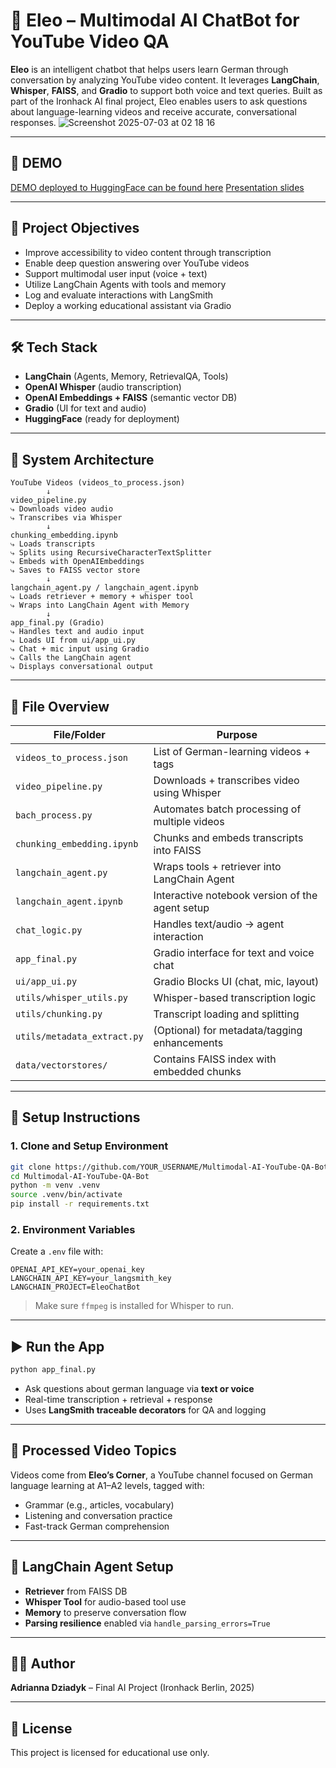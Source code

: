 # 🧠 Eleo – Multimodal AI ChatBot for YouTube Video QA

**Eleo** is an intelligent chatbot that helps users learn German through conversation by analyzing YouTube video content. It leverages **LangChain**, **Whisper**, **FAISS**, and **Gradio** to support both voice and text queries. Built as part of the Ironhack AI final project, Eleo enables users to ask questions about language-learning videos and receive accurate, conversational responses.
![Screenshot 2025-07-03 at 02 18 16](https://github.com/user-attachments/assets/f577e802-f244-40e4-b5a1-da6e413ea962)


---

## 🍉 DEMO

[DEMO deployed to HuggingFace can be found here](https://huggingface.co/spaces/industrialdog/Eleos_German)
[Presentation slides](https://docs.google.com/presentation/d/1_9-4172D3SosNgFNDMg-f9EmXPsP3lrqjV-ebeMxlL4/edit?slide=id.p#slide=id.p)

---

## 🎯 Project Objectives

- Improve accessibility to video content through transcription
- Enable deep question answering over YouTube videos
- Support multimodal user input (voice + text)
- Utilize LangChain Agents with tools and memory
- Log and evaluate interactions with LangSmith
- Deploy a working educational assistant via Gradio

---

## 🛠️ Tech Stack

- **LangChain** (Agents, Memory, RetrievalQA, Tools)
- **OpenAI Whisper** (audio transcription)
- **OpenAI Embeddings + FAISS** (semantic vector DB)
- **Gradio** (UI for text and audio)
- **HuggingFace** (ready for deployment)
---

## 🧱 System Architecture

```
YouTube Videos (videos_to_process.json)
        ↓
video_pipeline.py
⤷ Downloads video audio
⤷ Transcribes via Whisper
        ↓
chunking_embedding.ipynb
⤷ Loads transcripts
⤷ Splits using RecursiveCharacterTextSplitter
⤷ Embeds with OpenAIEmbeddings
⤷ Saves to FAISS vector store
        ↓
langchain_agent.py / langchain_agent.ipynb
⤷ Loads retriever + memory + whisper tool
⤷ Wraps into LangChain Agent with Memory
        ↓
app_final.py (Gradio)
⤷ Handles text and audio input
⤷ Loads UI from ui/app_ui.py
⤷ Chat + mic input using Gradio
⤷ Calls the LangChain agent
⤷ Displays conversational output
```

---

## 📁 File Overview

| File/Folder | Purpose |
|-------------|---------|
| `videos_to_process.json` | List of German-learning videos + tags |
| `video_pipeline.py` | Downloads + transcribes video using Whisper |
| `bach_process.py` | Automates batch processing of multiple videos |
| `chunking_embedding.ipynb` | Chunks and embeds transcripts into FAISS |
| `langchain_agent.py` | Wraps tools + retriever into LangChain Agent |
| `langchain_agent.ipynb` | Interactive notebook version of the agent setup |
| `chat_logic.py` | Handles text/audio → agent interaction |
| `app_final.py` | Gradio interface for text and voice chat |
| `ui/app_ui.py` | Gradio Blocks UI (chat, mic, layout) |
| `utils/whisper_utils.py` | Whisper-based transcription logic |
| `utils/chunking.py` | Transcript loading and splitting |
| `utils/metadata_extract.py` | (Optional) for metadata/tagging enhancements |
| `data/vectorstores/` | Contains FAISS index with embedded chunks |

---

## 🚀 Setup Instructions

### 1. Clone and Setup Environment

```bash
git clone https://github.com/YOUR_USERNAME/Multimodal-AI-YouTube-QA-Bot.git
cd Multimodal-AI-YouTube-QA-Bot
python -m venv .venv
source .venv/bin/activate
pip install -r requirements.txt
```

### 2. Environment Variables

Create a `.env` file with:

```
OPENAI_API_KEY=your_openai_key
LANGCHAIN_API_KEY=your_langsmith_key
LANGCHAIN_PROJECT=EleoChatBot
```

> Make sure `ffmpeg` is installed for Whisper to run.

---

## ▶️ Run the App

```bash
python app_final.py
```

- Ask questions about german language via **text or voice**
- Real-time transcription + retrieval + response
- Uses **LangSmith traceable decorators** for QA and logging

---

## 📌 Processed Video Topics

Videos come from **Eleo’s Corner**, a YouTube channel focused on German language learning at A1–A2 levels, tagged with:

- Grammar (e.g., articles, vocabulary)
- Listening and conversation practice
- Fast-track German comprehension

---

## 🧠 LangChain Agent Setup

- **Retriever** from FAISS DB
- **Whisper Tool** for audio-based tool use
- **Memory** to preserve conversation flow
- **Parsing resilience** enabled via `handle_parsing_errors=True`

---

## 👩‍💻 Author

**Adrianna Dziadyk** – Final AI Project (Ironhack Berlin, 2025)

---

## 📄 License

This project is licensed for educational use only.
